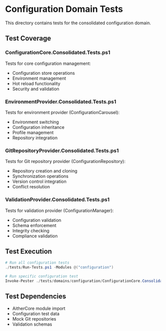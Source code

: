 # Configuration Domain Tests

This directory contains tests for the consolidated configuration domain.

## Test Coverage

### ConfigurationCore.Consolidated.Tests.ps1
Tests for core configuration management:
- Configuration store operations
- Environment management
- Hot reload functionality
- Security and validation

### EnvironmentProvider.Consolidated.Tests.ps1
Tests for environment provider (ConfigurationCarousel):
- Environment switching
- Configuration inheritance
- Profile management
- Repository integration

### GitRepositoryProvider.Consolidated.Tests.ps1
Tests for Git repository provider (ConfigurationRepository):
- Repository creation and cloning
- Synchronization operations
- Version control integration
- Conflict resolution

### ValidationProvider.Consolidated.Tests.ps1
Tests for validation provider (ConfigurationManager):
- Configuration validation
- Schema enforcement
- Integrity checking
- Compliance validation

## Test Execution

```powershell
# Run all configuration tests
./tests/Run-Tests.ps1 -Modules @("configuration")

# Run specific configuration test
Invoke-Pester ./tests/domains/configuration/ConfigurationCore.Consolidated.Tests.ps1
```

## Test Dependencies

- AitherCore module import
- Configuration test data
- Mock Git repositories
- Validation schemas